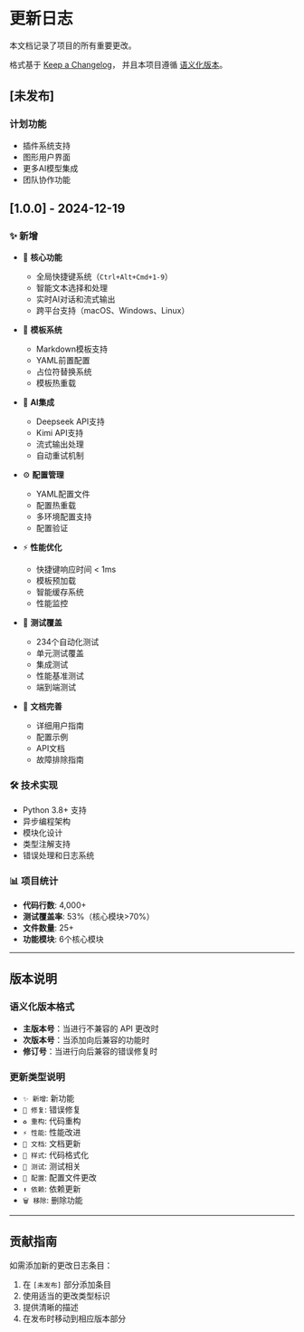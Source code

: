# 更新日志

本文档记录了项目的所有重要更改。

格式基于 [Keep a Changelog](https://keepachangelog.com/zh-CN/1.0.0/)，
并且本项目遵循 [语义化版本](https://semver.org/lang/zh-CN/)。

## [未发布]

### 计划功能
- 插件系统支持
- 图形用户界面
- 更多AI模型集成
- 团队协作功能

## [1.0.0] - 2024-12-19

### ✨ 新增
- 🚀 **核心功能**
  - 全局快捷键系统（`Ctrl+Alt+Cmd+1-9`）
  - 智能文本选择和处理
  - 实时AI对话和流式输出
  - 跨平台支持（macOS、Windows、Linux）

- 🎨 **模板系统**  
  - Markdown模板支持
  - YAML前置配置
  - 占位符替换系统
  - 模板热重载

- 🤖 **AI集成**
  - Deepseek API支持
  - Kimi API支持
  - 流式输出处理
  - 自动重试机制

- ⚙️ **配置管理**
  - YAML配置文件
  - 配置热重载
  - 多环境配置支持
  - 配置验证

- ⚡ **性能优化**
  - 快捷键响应时间 < 1ms
  - 模板预加载
  - 智能缓存系统
  - 性能监控

- 🧪 **测试覆盖**
  - 234个自动化测试
  - 单元测试覆盖
  - 集成测试
  - 性能基准测试
  - 端到端测试

- 📖 **文档完善**
  - 详细用户指南
  - 配置示例
  - API文档
  - 故障排除指南

### 🛠️ 技术实现
- Python 3.8+ 支持
- 异步编程架构
- 模块化设计
- 类型注解支持
- 错误处理和日志系统

### 📊 项目统计
- **代码行数**: 4,000+
- **测试覆盖率**: 53%（核心模块>70%）
- **文件数量**: 25+
- **功能模块**: 6个核心模块

---

## 版本说明

### 语义化版本格式

- **主版本号**：当进行不兼容的 API 更改时
- **次版本号**：当添加向后兼容的功能时  
- **修订号**：当进行向后兼容的错误修复时

### 更新类型说明

- `✨ 新增`: 新功能
- `🐛 修复`: 错误修复
- `♻️ 重构`: 代码重构
- `⚡ 性能`: 性能改进
- `📝 文档`: 文档更新
- `🎨 样式`: 代码格式化
- `🧪 测试`: 测试相关
- `🔧 配置`: 配置文件更改
- `⬆️ 依赖`: 依赖更新
- `🗑️ 移除`: 删除功能

---

## 贡献指南

如需添加新的更改日志条目：

1. 在 `[未发布]` 部分添加条目
2. 使用适当的更改类型标识
3. 提供清晰的描述
4. 在发布时移动到相应版本部分 